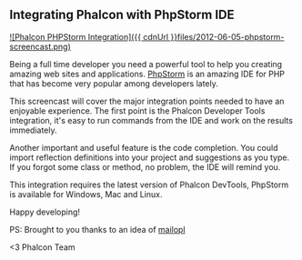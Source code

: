 ## Integrating Phalcon with PhpStorm IDE

[![Phalcon PHPStorm Integration]({{ cdnUrl }}files/2012-06-05-phpstorm-screencast.png)](https://vimeo.com/43455647 "Phalcon PHPStorm Integration - Click to Watch!")

Being a full time developer you need a powerful tool to help you creating amazing web sites and applications. [PhpStorm](http://www.jetbrains.com/phpstorm/) is an amazing IDE for PHP that has become very popular among developers lately.

This screencast will cover the major integration points needed to have an enjoyable experience. The first point is the Phalcon Developer Tools integration, it's easy to run commands from the IDE and work on the results immediately.

Another important and useful feature is the code completion. You could import reflection definitions into your project and suggestions as you type. If you forgot some class or method, no problem, the IDE will remind you.

This integration requires the latest version of Phalcon DevTools, PhpStorm is available for Windows, Mac and Linux.

Happy developing!

PS: Brought to you thanks to an idea of [mailopl](https://phalcon.uservoice.com/forums/154026-general/suggestions/2724445-code-completion-to-major-ide-s-based-on-stub-files)

<3 Phalcon Team